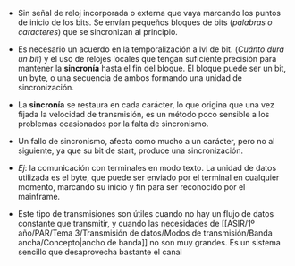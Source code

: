 * Sin señal de reloj incorporada o externa que vaya marcando los puntos de inicio de los bits. Se envían pequeños bloques de bits (*palabras o caracteres*) que se sincronizan al principio.

* Es necesario un acuerdo en la temporalización a lvl de bit. (*Cuánto dura un bit*) y el uso de relojes locales que tengan suficiente precisión para mantener la **sincronía** hasta el fin del bloque. El bloque puede ser un bit, un byte, o una secuencia de ambos formando una unidad de sincronización.

* La **sincronía** se restaura en cada carácter, lo que origina que una vez fijada la velocidad de transmisión, es un método poco sensible a los problemas ocasionados por la falta de sincronismo.

* Un fallo de sincronismo, afecta como mucho a un carácter, pero no al siguiente, ya que su bit de start, produce una sincronización.

* *Ej*: la comunicación con terminales en modo texto. La unidad de datos utilizada es el byte, que puede ser enviado por el terminal en cualquier momento, marcando su inicio y fin para ser reconocido por el mainframe.

* Este tipo de transmisiones son útiles cuando no hay un flujo de datos constante que transmitir, y cuando las necesidades de [[ASIR/1º año/PAR/Tema 3/Transmisión de datos/Modos de transmisión/Banda ancha/Concepto|ancho de banda]] no son muy grandes. Es un sistema sencillo que desaprovecha bastante el canal